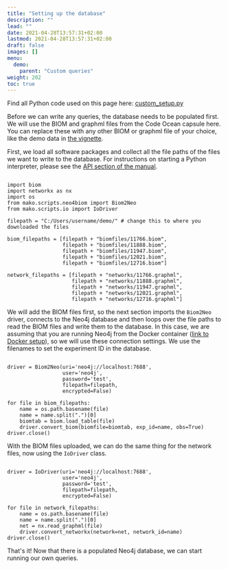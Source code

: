 ```yaml
---
title: "Setting up the database"
description: ""
lead: ""
date: 2021-04-28T13:57:31+02:00
lastmod: 2021-04-28T13:57:31+02:00
draft: false
images: []
menu: 
  demo:
    parent: "Custom queries"
weight: 202
toc: true
---
```

Find all Python code used on this page here: <a href="https://ramellose.github.io/mako_docs/demo/custom_setup.py">custom_setup.py</a><br>

Before we can write any queries, the database needs to be populated first. We will use the BIOM and graphml files from the Code Ocean capsule here. You can replace these with any other BIOM or graphml file of your choice, like the demo data in <a href="../vignette/intro">the vignette</a>. 

First, we load all software packages and collect all the file paths of the files we want to write to the database. For instructions on starting a Python interpreter, please see the <a href="https://ramellose.github.io/mako_docs/manual/api/python/">API section of the manual</a>. 
<pre><code>
import biom
import networkx as nx
import os
from mako.scripts.neo4biom import Biom2Neo
from mako.scripts.io import IoDriver

filepath = "C:/Users/username/demo/" # change this to where you downloaded the files

biom_filepaths = [filepath + "biomfiles/11766.biom", 
                  filepath + "biomfiles/11888.biom", 
                  filepath + "biomfiles/11947.biom",
                  filepath + "biomfiles/12021.biom",
                  filepath + "biomfiles/12716.biom"]
                  
network_filepaths = [filepath + "networks/11766.graphml", 
                     filepath + "networks/11888.graphml", 
                     filepath + "networks/11947.graphml",
                     filepath + "networks/12021.graphml",
                     filepath + "networks/12716.graphml"]
</pre></code>

We will add the BIOM files first, so the next section imports the <code>Biom2Neo</code> driver, connects to the Neo4j database and then loops over the file paths to read the BIOM files and write them to the database. In this case, we are assuming that you are running Neo4j from the Docker container (<a href="../../neo4j/docker/docker/">link to Docker setup</a>), so we will use these connection settings. We use the filenames to set the experiment ID in the database. 

<pre><code>
driver = Biom2Neo(uri='neo4j://localhost:7688',
                  user='neo4j',
                  password='test',
                  filepath=filepath,
                  encrypted=False)

for file in biom_filepaths:
    name = os.path.basename(file)
    name = name.split(".")[0]
    biomtab = biom.load_table(file)
    driver.convert_biom(biomfile=biomtab, exp_id=name, obs=True)
driver.close()
</pre></code>

With the BIOM files uploaded, we can do the same thing for the network files, now using the <code>IoDriver</code> class. 
<pre><code>
driver = IoDriver(uri='neo4j://localhost:7688',
                  user='neo4j',
                  password='test',
                  filepath=filepath,
                  encrypted=False)

for file in network_filepaths:
    name = os.path.basename(file)
    name = name.split(".")[0]
    net = nx.read_graphml(file)
    driver.convert_networkx(network=net, network_id=name)
driver.close()
</pre></code>

That's it! Now that there is a populated Neo4j database, we can start running our own queries. 